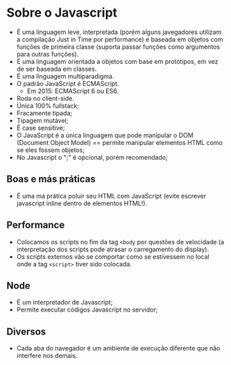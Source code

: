 # Sobre o Javascript

- É uma linguagem leve, interpretada (porém alguns javegadores utilizam a compilação Just in Time por performance) e baseada em objetos com funções de primeira classe (suporta passar funções como argumentos para outras funções).
- É uma linguagem orientada a objetos com base em protótipos, em vez de ser baseada em classes.
- É uma linguagem multiparadigma.
- O padrão JavaScript é ECMAScript.
    - Em 2015: ECMAScript 6 ou ES6.
- Roda no client-side.
- Única 100% fullstack;
- Fracamente tipada;
- Tipagem mutável;
- É case sensitive; 
- O JavaScript é a única linguagem que pode manipular o DOM (Document Object Model) == permite manipular elementos HTML como se eles fossem objetos;
- No Javascript o ";" é opcional, porém recomendado;

## Boas e más práticas

- É uma má prática poluir seu HTML com JavaScript (evite escrever javascript inline dentro de elementos HTML!). 

## Performance

- Colocamos os scripts no fim da tag ```<body``` por questões de velocidade (a interpretação dos scripts pode atrasar o carregamento do display).
- Os scripts externos vão se comportar como se estivessem no local onde a tag ```<script>``` tiver sido colocada.

## Node

- É um interpretador de Javascript;
- Permite executar códigos Javascript no servidor;

## Diversos

- Cada aba do navegador é um ambiente de execução diferente que não interfere nos demais.
